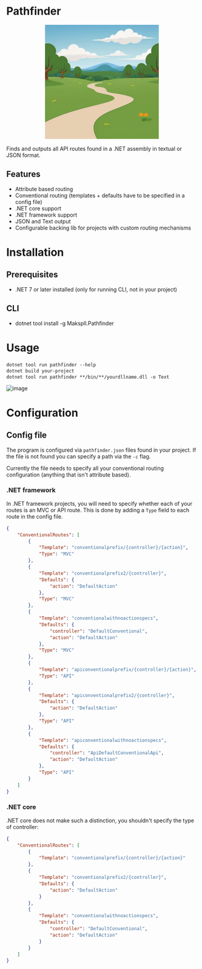 # Pathfinder
<p align="center">
    <img src="Pathfinder.jpg" alt="Pathfinder" width="300"/>
</p>

Finds and outputs all API routes found in a .NET assembly in textual or JSON format.

## Features
- Attribute based routing
- Conventional routing (templates + defaults have to be specified in a config file)
- .NET core support
- .NET framework support
- JSON and Text output
- Configurable backing lib for projects with custom routing mechanisms

# Installation

## Prerequisites
- .NET 7 or later installed (only for running CLI, not in your project)

## CLI
- dotnet tool install -g Makspll.Pathfinder

# Usage
```
dotnet tool run pathfinder --help
dotnet build your-project
dotnet tool run pathfinder **/bin/**/yourdllname.dll -o Text
```

![image](https://github.com/user-attachments/assets/adc9b60c-c991-46b0-b474-8de967666467)

# Configuration

## Config file
The program is configured via `pathfinder.json` files found in your project. If the file is not found you can specify a path via the `-c` flag.

Currently the file needs to specify all your conventional routing configuration (anything that isn't attribute based).

### .NET framework
In .NET framework projects, you will need to specify whether each of your routes is an MVC or API route. This is done by adding a `Type` field to each route in the config file.

```json
{
    "ConventionalRoutes": [
        {
            "Template": "conventionalprefix/{controller}/{action}",
            "Type": "MVC"
        },
        {
            "Template": "conventionalprefix2/{controller}",
            "Defaults": {
                "action": "DefaultAction"
            },
            "Type": "MVC"
        },
        {
            "Template": "conventionalwithnoactionspecs",
            "Defaults": {
                "controller": "DefaultConventional",
                "action": "DefaultAction"
            },
            "Type": "MVC"
        },
        {
            "Template": "apiconventionalprefix/{controller}/{action}",
            "Type": "API"
        },
        {
            "Template": "apiconventionalprefix2/{controller}",
            "Defaults": {
                "action": "DefaultAction"
            },
            "Type": "API"
        },
        {
            "Template": "apiconventionalwithnoactionspecs",
            "Defaults": {
                "controller": "ApiDefaultConventionalApi",
                "action": "DefaultAction"
            },
            "Type": "API"
        }
    ]
}
```

### .NET core

.NET core does not make such a distinction, you shouldn't specify the type of controller:

```json
{
    "ConventionalRoutes": [
        {
            "Template": "conventionalprefix/{controller}/{action}"
        },
        {
            "Template": "conventionalprefix2/{controller}",
            "Defaults": {
                "action": "DefaultAction"
            }
        },
        {
            "Template": "conventionalwithnoactionspecs",
            "Defaults": {
                "controller": "DefaultConventional",
                "action": "DefaultAction"
            }
        }
    ]
}
```